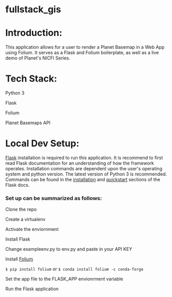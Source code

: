 # fullstack_gis

# Introduction:


This application allows for a user to render a Planet Basemap in a Web App using Folium.
It serves as a Flask and Folium boilerplate, as well as a live demo of Planet's NICFI Series.


# Tech Stack:


Python 3

Flask

Folium

Planet Basemaps API



# Local Dev Setup:

[Flask](https://flask.palletsprojects.com/en/1.1.x/tutorial/) installation is required to 
run this application. It is recommend to first read Flask documentation for an understanding of
how the framework operates. Installation commands are dependent upon the user's operating system 
and python version. The latest version of Python 3 is recommended. Commands can be found 
in the [installation](https://flask.palletsprojects.com/en/1.1.x/installation/#) and [quickstart](https://flask.palletsprojects.com/en/1.1.x/quickstart/) sections of the Flask docs. 

### Set up can be summarized as follows:

Clone the repo

Create a virtualenv

Activate the enviornment

Install Flask

Change exampleenv.py to env.py and paste in your API KEY

Install [Folium](https://python-visualization.github.io/folium/)

  `$ pip install folium` or `$ conda install folium -c conda-forge`
  
Set the app file to the FLASK_APP envionrment variable

Run the Flask application


